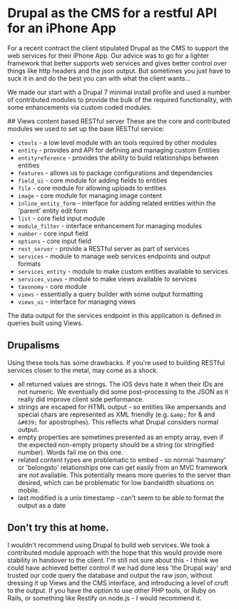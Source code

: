 Drupal as the CMS for a restful API for an iPhone App
=====================================================

For a recent contract the client stipulated Drupal as the CMS to support the web services for their iPhone App. Our advice was to go for a lighter framework that better supports web services and gives better control over things like http headers and the json output.  But sometimes you just have to suck it in and do the best you can with what the client wants...

We made our start with a Drupal 7 minimal install profile and used a number of contributed modules to provide the bulk of the required functionality, with some enhancements via custom coded modules. 

## Views content based RESTful server
These are the core and contributed modules we used to set up the base RESTful service:

- `ctools` - a low level module with an tools required by other modules
- `entity` - provides and API for defining and managing custom Entities 
- `entityreference` - provides the ability to build relationships between entities 
- `features` - allows us to package configurations and dependencies
- `field_ui` - core module for adding fields to entities
- `file` - core module for allowing uploads to entities
- `image` - core module for managing image content
- `inline_entity_form` - interface for adding related entities within the 'parent' entity edit form
- `list` - core field input module
- `module_filter` - interface enhancement for managing modules
- `number` - core input field
- `options` - core input field
- `rest_server` - provide a RESTful server as part of services
- `services` - module to manage web services endpoints and output formats
- `services_entity` - module to make custom entities available to services
- `services_views` - module to make views available to services
- `taxonomy` - core module
- `views` - essentially a query builder with some output formatting
- `views_ui` - interface for managing views

The data output for the services endpoint in this application is defined in queries built using Views.

## Drupalisms
Using these tools has some drawbacks. If you're used to building RESTful services closer to the metal, may come as a shock. 

- all returned values are strings. The iOS devs hate it when their IDs are not numeric. We eventually did some post-processing to the JSON as it really did improve client side performance. 
- strings are escaped for HTML output - so entities like ampersands and special chars are represented as XML friendly (e.g. `&amp;` for & and `&#039;` for apostrophes). This  reflects what Drupal considers normal output. 
- empty properties are sometimes presented as an empty array, even if the expected non-empty property should be a string (or stringified number). Words fail me on this one.
- related content types are problematic to embed - so normal 'hasmany' or 'belongsto' relationships one can get easily from an MVC framework are not available. This potentially means more queries to the server than desired, which can be problematic for low bandwidth situations on mobile.
- last modified is a unix timestamp - can't seem to be able to format the output as a date

## Don't try this at home. 
I wouldn't recommend using Drupal to build web services. We took a contributed module approach with the hope that this would provide more stability in handover to the client. I'm still not sure about this - I think we could have achieved better control if we had done less 'the Drupal way' and trusted our code query the database and output the raw json, without dressing it up Views and the CMS interface, and introducing a level of cruft to the output. If you have the option to use other PHP tools, or Ruby on Rails, or something like Restify on node.js - I would recommend it. 



